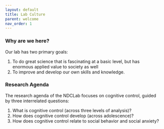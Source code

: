 ```yaml
---
layout: default
title: Lab Culture
parent: welcome
nav_order: 1
---
```


### Why are we here?
Our lab has two primary goals:
1. To do great science that is fascinating at a basic level, but has enormous applied value to society as well
2. To improve and develop our own skills and knowledge.

### Research Agenda
The research agenda of the NDCLab focuses on cognitive control, guided by three interrelated questions:
  1. What is cognitive control (across three levels of analysis)?
  2. How does cognitive control develop (across adolescence)?
  3. How does cognitive control relate to social behavior and social anxiety?
